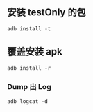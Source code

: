 ## 安装 testOnly 的包
```
adb install -t
```

## 覆盖安装 apk
```
adb install -r
```
### Dump 出 Log
```
adb logcat -d
```

